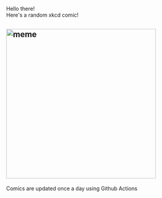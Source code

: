 Hello there! <br>Here's a random xkcd comic!<br>
## <img src="https://imgs.xkcd.com/comics/false_dichotomy.png" alt="meme" width="400"/><br>
Comics are updated once a day using Github Actions